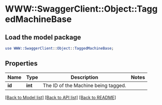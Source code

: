 # WWW::SwaggerClient::Object::TaggedMachineBase

## Load the model package
```perl
use WWW::SwaggerClient::Object::TaggedMachineBase;
```

## Properties
Name | Type | Description | Notes
------------ | ------------- | ------------- | -------------
**id** | **int** | The ID of the Machine being tagged. | 

[[Back to Model list]](../README.md#documentation-for-models) [[Back to API list]](../README.md#documentation-for-api-endpoints) [[Back to README]](../README.md)



